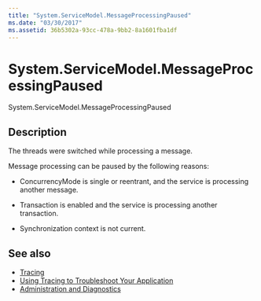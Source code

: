 ```yaml
---
title: "System.ServiceModel.MessageProcessingPaused"
ms.date: "03/30/2017"
ms.assetid: 36b5302a-93cc-478a-9bb2-8a1601fba1df
---
```

# System.ServiceModel.MessageProcessingPaused
System.ServiceModel.MessageProcessingPaused  
  
## Description  
 The threads were switched while processing a message.  
  
 Message processing can be paused by the following reasons:  
  
- ConcurrencyMode is single or reentrant, and the service is processing another message.  
  
- Transaction is enabled and the service is processing another transaction.  
  
- Synchronization context is not current.  
  
## See also

- [Tracing](index.md)
- [Using Tracing to Troubleshoot Your Application](using-tracing-to-troubleshoot-your-application.md)
- [Administration and Diagnostics](../index.md)
